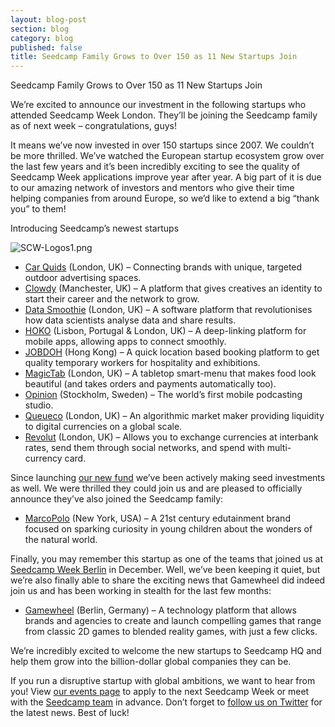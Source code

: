 ```yaml
---
layout: blog-post
section: blog
category: blog
published: false
title: Seedcamp Family Grows to Over 150 as 11 New Startups Join
---
```

Seedcamp Family Grows to Over 150 as 11 New Startups Join

We’re excited to announce our investment in the following startups who attended Seedcamp Week London. They’ll be joining the Seedcamp family as of next week – congratulations, guys!

It means we’ve now invested in over 150 startups since 2007. We couldn’t be more thrilled. We’ve watched the European startup ecosystem grow over the last few years and it’s been incredibly exciting to see the quality of Seedcamp Week applications improve year after year. A big part of it is due to our amazing network of investors and mentors who give their time helping companies from around Europe, so we’d like to extend a big “thank you” to them!

Introducing Seedcamp’s newest startups

![SCW-Logos1.png]({{site.baseurl}}/media/SCW-Logos1.png)


- [Car Quids](http://www.carquids.com/) (London, UK) – Connecting brands with unique, targeted outdoor advertising spaces.
- [Clowdy](http://www.clowdy.com/) (Manchester, UK) – A platform that gives creatives an identity to start their career and the network to grow.
- [Data Smoothie](http://www.datasmoothie.io/) (London, UK) – A software platform that revolutionises how data scientists analyse data and share results.
- [HOKO](http://www.hokolinks.com/) (Lisbon, Portugal & London, UK) – A deep-linking platform for mobile apps, allowing apps to connect smoothly.
- [JOBDOH](http://www.jobdoh.com/) (Hong Kong) – A quick location based booking platform to get quality temporary workers for hospitality and exhibitions.
- [MagicTab](http://www.magictab.co.uk/) (London, UK) – A tabletop smart-menu that makes food look beautiful (and takes orders and payments automatically too).
- [Opinion](http://www.opinionpodcasting.com/) (Stockholm, Sweden) – The world’s first mobile podcasting studio.
- [Queueco](http://www.queueco.com/) (London, UK) – An algorithmic market maker providing liquidity to digital currencies on a global scale.
- [Revolut](http://www.revolut.com/) (London, UK) – Allows you to exchange currencies at interbank rates, send them through social networks, and spend with multi-currency card.

Since launching [our new fund](http://seedcamp.com/seedcamp-launches-30m-fund/) we’ve been actively making seed investments as well. We were thrilled they could join us and are pleased to officially announce they’ve also joined the Seedcamp family:

- [MarcoPolo](http://gomarcopolo.com/) (New York, USA) – A 21st century edutainment brand focused on sparking curiosity in young children about the wonders of the natural world.

Finally, you may remember this startup as one of the teams that joined us at [Seedcamp Week Berlin](http://seedcamp.com/introducing-the-seedcamp-week-berlin-startups/) in December. Well, we’ve been keeping it quiet, but we’re also finally able to share the exciting news that Gamewheel did indeed join us and has been working in stealth for the last few months:

- [Gamewheel](http://www.gamewheel.co/) (Berlin, Germany) – A technology platform that allows brands and agencies to create and launch compelling games that range from classic 2D games to blended reality games, with just a few clicks.

We’re incredibly excited to welcome the new startups to Seedcamp HQ and help them grow into the billion-dollar global companies they can be.

If you run a disruptive startup with global ambitions, we want to hear from you! View [our events page](http://sdca.mp/1nDTEhG) to apply to the next Seedcamp Week or meet with the [Seedcamp team](http://seedcamp.com/team/) in advance. Don’t forget to [follow us on Twitter](https://twitter.com/seedcamp) for the latest news. Best of luck!
